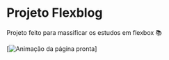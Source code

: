 # Projeto Flexblog

Projeto feito para massificar os estudos em flexbox 📚

[<img src="./img/FLEXBLOG.gif" alt="Animação da página pronta">]
